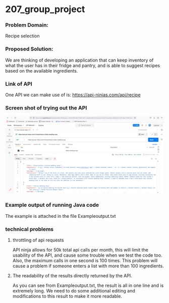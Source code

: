 # 207_group_project

### Problem Domain:
Recipe selection

### Proposed Solution:
We are thinking of developing an application that can keep inventory of what the user has in their fridge and pantry, 
and is able to suggest recipes based on the available ingredients.

### Link of API
One API we can make use of is: https://api-ninjas.com/api/recipe

### Screen shot of trying out the API

![](/images/screenshot.png)

### Example output of running Java code
The example is attached in the file Exampleoutput.txt

### technical problems
1. throttling of api requests

    API ninja allows for 50k total api calls per month, this will limit the usability of the API, 
    and cause some trouble when we test the code too.
    Also, the maximum calls in one second is 100 times. This problem will cause a problem if someone enters a list 
    with more than 100 ingredients.
2. The readability of the results directly returned by the API.

    As you can see from Exampleoutput.txt, the result is all in one line and is extremely long. We need to do some 
    additional editing and modifications to this result to make it more readable.